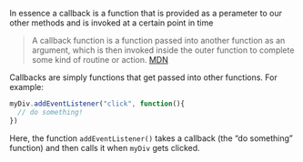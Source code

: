 In essence a callback is a function that is provided as a perameter to our other methods and is invoked at a certain point in time

> A callback function is a function passed into another function as an argument, which is then invoked inside the outer function to complete some kind of routine or action. [MDN](https://developer.mozilla.org/en-US/docs/Glossary/Callback_function)

Callbacks are simply functions that get passed into other functions. For example:

```javascript
myDiv.addEventListener("click", function(){
  // do something!
})
```

Here, the function `addEventListener()` takes a callback (the “do something” function) and then calls it when `myDiv` gets clicked.